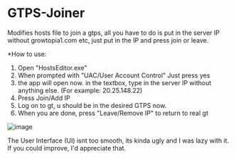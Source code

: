 # GTPS-Joiner
Modifies hosts file to join a gtps, all you have to do is put in the server IP without growtopia1.com etc, just put in the IP and press join or leave.

*How to use:

1. Open "HostsEditor.exe"
2. When prompted with "UAC/User Account Control" Just press yes
3. the app will open now. in the textbox, type in the server IP without anything else. (For example: 20.25.148.22)
4. Press Join/Add IP
5. Log on to gt, u should be in the desired GTPS now.
6. When you are done, press "Leave/Remove IP" to return to real gt


![image](https://user-images.githubusercontent.com/68905755/226101186-678a8c5b-3b4a-4d35-a276-5ab959c239ab.png)

The User Interface (UI) isnt too smooth, its kinda ugly and I was lazy with it. If you could improve, I'd appreciate that.

